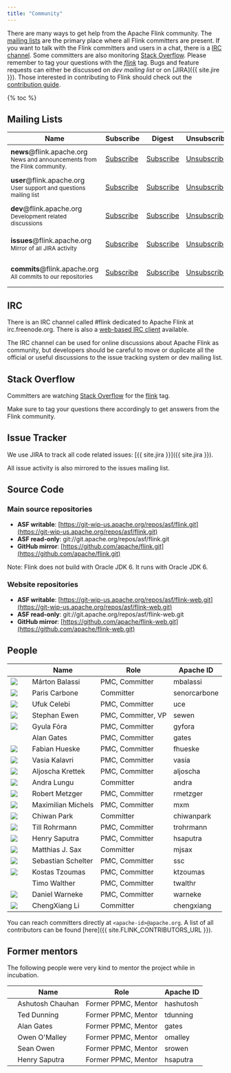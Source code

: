 ```yaml
---
title: "Community"
---
```


There are many ways to get help from the Apache Flink community. The [mailing lists](#mailing-lists) are the primary place where all Flink committers are present. If you want to talk with the Flink committers and users in a chat, there is a [IRC channel](#irc). Some committers are also monitoring [Stack Overflow](http://stackoverflow.com/questions/tagged/flink). Please remember to tag your questions with the *[flink](http://stackoverflow.com/questions/tagged/flink)* tag. Bugs and feature requests can either be discussed on *dev mailing list* or on [JIRA]({{ site.jire }}). Those interested in contributing to Flink should check out the [contribution guide](how-to-contribute.html).

{% toc %}

## Mailing Lists

<table class="table table-striped">
  <thead>
    <th class="text-center">Name</th>
    <th class="text-center">Subscribe</th>
    <th class="text-center">Digest</th>
    <th class="text-center">Unsubscribe</th>
    <th class="text-center">Post</th>
    <th class="text-center">Archive</th>
  </thead>
  <tr>
    <td>
      <strong>news</strong>@flink.apache.org<br>
      <small>News and announcements from the Flink community.</small>
    </td>
    <td class="text-center"><i class="fa fa-pencil-square-o"></i> <a href="mailto:news-subscribe@flink.apache.org">Subscribe</a></td>
    <td class="text-center"><i class="fa fa-pencil-square-o"></i> <a href="mailto:news-digest-subscribe@flink.apache.org">Subscribe</a></td>
    <td class="text-center"><i class="fa fa-pencil-square-o"></i> <a href="mailto:news-unsubscribe@flink.apache.org">Unsubscribe</a></td>
    <td class="text-center"><i class="fa fa-pencil-square-o"></i> <i>Read only list</i></td>
    <td class="text-center">
      <a href="http://mail-archives.apache.org/mod_mbox/flink-news/">Archives</a> <br>
    </td>
  </tr>
  <tr>
    <td>
      <strong>user</strong>@flink.apache.org<br>
      <small>User support and questions mailing list</small>
    </td>
    <td class="text-center"><i class="fa fa-pencil-square-o"></i> <a href="mailto:user-subscribe@flink.apache.org">Subscribe</a></td>
    <td class="text-center"><i class="fa fa-pencil-square-o"></i> <a href="mailto:user-digest-subscribe@flink.apache.org">Subscribe</a></td>
    <td class="text-center"><i class="fa fa-pencil-square-o"></i> <a href="mailto:user-unsubscribe@flink.apache.org">Unsubscribe</a></td>
    <td class="text-center"><i class="fa fa-pencil-square-o"></i> <a href="mailto:user@flink.apache.org">Post</a></td>
    <td class="text-center">
      <a href="http://mail-archives.apache.org/mod_mbox/flink-user/">Archives</a> <br>
      <a href="http://apache-flink-user-mailing-list-archive.2336050.n4.nabble.com/">Nabble Archive</a>
    </td>
  </tr>
  <tr>
    <td>
      <strong>dev</strong>@flink.apache.org<br>
      <small>Development related discussions</small>
    </td>
    <td class="text-center"><i class="fa fa-pencil-square-o"></i> <a href="mailto:dev-subscribe@flink.apache.org">Subscribe</a></td>
    <td class="text-center"><i class="fa fa-pencil-square-o"></i> <a href="mailto:dev-digest-subscribe@flink.apache.org">Subscribe</a></td>
    <td class="text-center"><i class="fa fa-pencil-square-o"></i> <a href="mailto:dev-unsubscribe@flink.apache.org">Unsubscribe</a></td>
    <td class="text-center"><i class="fa fa-pencil-square-o"></i> <a href="mailto:dev@flink.apache.org">Post</a></td>
    <td class="text-center">
      <a href="http://mail-archives.apache.org/mod_mbox/flink-dev/">Archives</a> <br>
      <a href="http://apache-flink-mailing-list-archive.1008284.n3.nabble.com/">Nabble Archive</a>
    </td>
  </tr>
  <tr>
    <td>
      <strong>issues</strong>@flink.apache.org
      <br>
      <small>Mirror of all JIRA activity</small>
    </td>
    <td class="text-center"><i class="fa fa-pencil-square-o"></i> <a href="mailto:issues-subscribe@flink.apache.org">Subscribe</a></td>
    <td class="text-center"><i class="fa fa-pencil-square-o"></i> <a href="mailto:issues-digest-subscribe@flink.apache.org">Subscribe</a></td>
    <td class="text-center"><i class="fa fa-pencil-square-o"></i> <a href="mailto:issues-unsubscribe@flink.apache.org">Unsubscribe</a></td>
    <td class="text-center"><i class="fa fa-pencil-square-o"></i><i>Read only list</i></td>
    <td class="text-center"><a href="http://mail-archives.apache.org/mod_mbox/flink-issues/">Archives</a></td>
  </tr>
  <tr>
    <td>
      <strong>commits</strong>@flink.apache.org
      <br>
      <small>All commits to our repositories</small>
    </td>
    <td class="text-center"><i class="fa fa-pencil-square-o"></i> <a href="mailto:commits-subscribe@flink.apache.org">Subscribe</a></td>
    <td class="text-center"><i class="fa fa-pencil-square-o"></i> <a href="mailto:commits-digest-subscribe@flink.apache.org">Subscribe</a></td>
    <td class="text-center"><i class="fa fa-pencil-square-o"></i> <a href="mailto:commits-unsubscribe@flink.apache.org">Unsubscribe</a></td>
    <td class="text-center"><i class="fa fa-pencil-square-o"></i> <i>Read only list</i></td>
    <td class="text-center"><a href="http://mail-archives.apache.org/mod_mbox/flink-commits/">Archives</a></td>
  </tr>
</table>

## IRC

There is an IRC channel called #flink dedicated to Apache Flink at irc.freenode.org. There is also a [web-based IRC client](http://webchat.freenode.net/?channels=flink) available.

The IRC channel can be used for online discussions about Apache Flink as community, but developers should be careful to move or duplicate all the official or useful discussions to the issue tracking system or dev mailing list.

## Stack Overflow

Committers are watching [Stack Overflow](http://stackoverflow.com/questions/tagged/flink) for the [flink](http://stackoverflow.com/questions/tagged/flink) tag.

Make sure to tag your questions there accordingly to get answers from the Flink community.

## Issue Tracker

We use JIRA to track all code related issues: [{{ site.jira }}]({{ site.jira }}).

All issue activity is also mirrored to the issues mailing list.

## Source Code

### Main source repositories

- **ASF writable**: [https://git-wip-us.apache.org/repos/asf/flink.git](https://git-wip-us.apache.org/repos/asf/flink.git)
- **ASF read-only**: git://git.apache.org/repos/asf/flink.git
- **GitHub mirror**: [https://github.com/apache/flink.git](https://github.com/apache/flink.git)

Note: Flink does not build with Oracle JDK 6. It runs with Oracle JDK 6.

### Website repositories

- **ASF writable**: [https://git-wip-us.apache.org/repos/asf/flink-web.git](https://git-wip-us.apache.org/repos/asf/flink-web.git)
- **ASF read-only**: git://git.apache.org/repos/asf/flink-web.git
- **GitHub mirror**:  [https://github.com/apache/flink-web.git](https://github.com/apache/flink-web.git)

## People

<table class="table table-striped">
  <thead>
    <th class="text-center"></th>
    <th class="text-center">Name</th>
    <th class="text-center">Role</th>
    <th class="text-center">Apache ID</th>
  </thead>
  <tr>
    <td class="text-center"><img src="https://avatars2.githubusercontent.com/u/5990983?s=50"></td>
    <td class="text-center">Márton Balassi</td>
    <td class="text-center">PMC, Committer</td>
    <td class="text-center">mbalassi</td>
  </tr>
    <tr>
        <td class="text-center"><img src="https://avatars2.githubusercontent.com/u/858078?v=3&s=50"></td>
        <td class="text-center">Paris Carbone</td>
        <td class="text-center">Committer</td>
        <td class="text-center">senorcarbone</td>
    </tr>
  <tr>
    <td class="text-center" width="10%"><img src="https://avatars3.githubusercontent.com/u/1756620?s=50"></a></td>
    <td class="text-center">Ufuk Celebi</td>
    <td class="text-center">PMC, Committer</td>
    <td class="text-center">uce</td>
  </tr>
  <tr>
    <td class="text-center"><img src="https://avatars2.githubusercontent.com/u/1727146?s=50"></td>
    <td class="text-center">Stephan Ewen</td>
    <td class="text-center">PMC, Committer, VP</td>
    <td class="text-center">sewen</td>
  </tr>
  <tr>
    <td class="text-center"><img src="https://avatars1.githubusercontent.com/u/5880972?s=50"></td>
    <td class="text-center">Gyula Fóra</td>
    <td class="text-center">PMC, Committer</td>
    <td class="text-center">gyfora</td>
  </tr>
  <tr>
    <td class="text-center"></td>
    <td class="text-center">Alan Gates</td>
    <td class="text-center">PMC, Committer</td>
    <td class="text-center">gates</td>
  </tr>
  <tr>
    <td class="text-center"><img src="https://avatars0.githubusercontent.com/u/2388347?s=50"></td>
    <td class="text-center">Fabian Hueske</td>
    <td class="text-center">PMC, Committer</td>
    <td class="text-center">fhueske</td>
  </tr>
    <tr>
    <td class="text-center"><img src="https://avatars3.githubusercontent.com/u/498957?v=3&s=50"></td>
    <td class="text-center">Vasia Kalavri</td>
    <td class="text-center">PMC, Committer</td>
    <td class="text-center">vasia</td>
  </tr>
  </tr>
    <tr>
    <td class="text-center"><img src="https://avatars0.githubusercontent.com/u/68551?s=50"></td>
    <td class="text-center">Aljoscha Krettek</td>
    <td class="text-center">PMC, Committer</td>
    <td class="text-center">aljoscha</td>
  </tr>
  <tr>
    <td class="text-center"><img src="https://avatars2.githubusercontent.com/u/2550549?s=50"></td>
    <td class="text-center">Andra Lungu</td>
    <td class="text-center">Committer</td>
    <td class="text-center">andra</td>
  </tr>
  <tr>
    <td class="text-center"><img src="https://avatars0.githubusercontent.com/u/89049?s=50"></td>
    <td class="text-center">Robert Metzger</td>
    <td class="text-center">PMC, Committer</td>
    <td class="text-center">rmetzger</td>
  </tr>
  <tr>
    <td class="text-center"><img src="https://avatars2.githubusercontent.com/u/837221?s=50"></td>
    <td class="text-center">Maximilian Michels</td>
    <td class="text-center">PMC, Committer</td>
    <td class="text-center">mxm</td>
  </tr>
  <tr>
    <td class="text-center"><img src="https://avatars2.githubusercontent.com/u/1941681?s=50"></td>
    <td class="text-center">Chiwan Park</td>
    <td class="text-center">Committer</td>
    <td class="text-center">chiwanpark</td>
  </tr>
  <tr>
    <td class="text-center"><img src="https://avatars1.githubusercontent.com/u/5756858?s=50"></td>
    <td class="text-center">Till Rohrmann</td>
    <td class="text-center">PMC, Committer</td>
    <td class="text-center">trohrmann</td>
  </tr>
  <tr>
    <td class="text-center"><img src="https://avatars0.githubusercontent.com/u/105434?s=50"></td>
    <td class="text-center">Henry Saputra</td>
    <td class="text-center">PMC, Committer</td>
    <td class="text-center">hsaputra</td>
  </tr>
  <tr>
    <td class="text-center"><img src="https://avatars0.githubusercontent.com/u/8959638?s=50"></td>
    <td class="text-center">Matthias J. Sax</td>
    <td class="text-center">Committer</td>
    <td class="text-center">mjsax</td>
  </tr>
  <tr>
    <td class="text-center"><img src="https://avatars1.githubusercontent.com/u/409707?s=50"></td>
    <td class="text-center">Sebastian Schelter</td>
    <td class="text-center">PMC, Committer</td>
    <td class="text-center">ssc</td>
  </tr>
  <tr>
    <td class="text-center"><img src="https://avatars2.githubusercontent.com/u/1925554?s=50"></td>
    <td class="text-center">Kostas Tzoumas</td>
    <td class="text-center">PMC, Committer</td>
    <td class="text-center">ktzoumas</td>
  </tr>
  <tr>
    <td class="text-center"></td>
    <td class="text-center">Timo Walther</td>
    <td class="text-center">PMC, Committer</td>
    <td class="text-center">twalthr</td>
  </tr> 
  <tr>
    <td class="text-center"><img src="https://avatars1.githubusercontent.com/u/1826769?s=50"></td>
    <td class="text-center">Daniel Warneke</td>
    <td class="text-center">PMC, Committer</td>
    <td class="text-center">warneke</td>
  </tr>
  <tr>
    <td class="text-center"><img src="https://avatars1.githubusercontent.com/u/4425616?s=50"></td>
    <td class="text-center">ChengXiang Li</td>
    <td class="text-center">Committer</td>
    <td class="text-center">chengxiang</td>
  </tr>
</table>

You can reach committers directly at `<apache-id>@apache.org`. A list of all contributors can be found [here]({{ site.FLINK_CONTRIBUTORS_URL }}).

## Former mentors

The following people were very kind to mentor the project while in incubation.

<table class="table table-striped">
  <thead>
    <th class="text-center"></th>
    <th class="text-center">Name</th>
    <th class="text-center">Role</th>
    <th class="text-center">Apache ID</th>
  </thead>
  <tr>
    <td class="text-center"></td>
    <td class="text-center">Ashutosh Chauhan</td>
    <td class="text-center">Former PPMC, Mentor</td>
    <td class="text-center">hashutosh</td>
  </tr>
  <tr>
    <td class="text-center"></td>
    <td class="text-center">Ted Dunning</td>
    <td class="text-center">Former PPMC, Mentor</td>
    <td class="text-center">tdunning</td>
  </tr>
  <tr>
    <td class="text-center"></td>
    <td class="text-center">Alan Gates</td>
    <td class="text-center">Former PPMC, Mentor</td>
    <td class="text-center">gates</td>
  </tr>
  </tr>
    <tr>
    <td class="text-center"></td>
    <td class="text-center">Owen O'Malley</td>
    <td class="text-center">Former PPMC, Mentor</td>
    <td class="text-center">omalley</td>
  </tr>
  <tr>
    <td class="text-center"></td>
    <td class="text-center">Sean Owen</td>
    <td class="text-center">Former PPMC, Mentor</td>
    <td class="text-center">srowen</td>
  </tr>
  <tr>
    <td class="text-center"></td>
    <td class="text-center">Henry Saputra</td>
    <td class="text-center">Former PPMC, Mentor</td>
    <td class="text-center">hsaputra</td>
  </tr>
</table>
